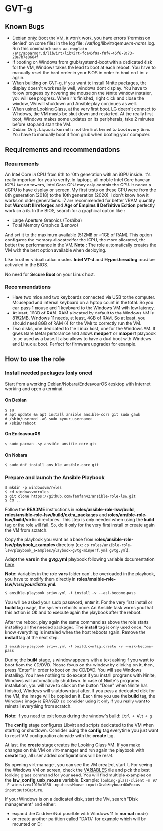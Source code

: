 # GVT-g

## Known Bugs

* Debian only: Boot the VM, it won't work, you have errors 'Permission denied' on some files in the log file: /var/log/libvirt/qemu/*vm-name*.log. Run this command: `sudo aa-complain /etc/apparmor.d/libvirt/libvirt-fca46f9a-f8f6-45f6-8d73-28a7b7e8684f`
* If booting on Windows from grub/systemd-boot with a dedicated disk for the VM, Windows takes the lead to boot at each reboot. You have to manually reset the boot order in your BIOS in order to boot on Linux again.
* When building on GVT-g, if you want to install Ninite packages, the display doesn't work really well, windows dont display. You have to follow progress by hovering the mouse on the Ninite window installer, you will see progress. When it's finished, right click and close the window, VM will shutdown and Ansible play continues as well.
* When using Looking Glass, at the very first boot, LG doesn't connect to Windows, the VM musts be shut down and restarted. At the really first boot, Windows makes some updates on its peripherals, take 2 minutes before stop and start the VM.
* Debian Only: Liquorix kernel is not the first kernel to boot every time. You have to manually boot it from grub when booting your computer.

## Requirements and recommendations

### Requirements

An Intel Core i*n* CPU from 6th to 10th generation with an iGPU inside. It's really important for you to verify. In laptops, all mobile Intel Core have an iGPU but on towers, Intel Core CPU may only contain the CPU. It needs a dGPU to have display on screen. My first tests on these CPU were from the 8th generation (2018) to the 10th generation (2020), I don't know how it works on older generations. i7 are recommended for better VRAM quantity but **Warcraft III reforged** and **Age of Empires II Definitive Edition** perfectly work on a i5. In the BIOS, search for a graphical option like :

* Large Aperture Graphics (Toshiba)
* Total Memory Graphics (Lenovo)

And set it to the maximum available (512MB or ~1GB of RAM). This option configures the memory allocated for the iGPU, the more allocated, the better the performance in the VM. **Note :** The role automatically creates the VM with the best option available when deploying.

Like in other virtualization modes, **Intel VT-d** and **Hyperthreading** must be activated in the BIOS.

No need for **Secure Boot** on your Linux host.

### Recommendations

* Have two mice and two keyboards connected via USB to the computer. Mousepad and internal keyboard on a laptop count in the total. So you can pass 1 mouse and 1 keyboard to the Windows VM with low latency.
* At least, 16GB of RAM. RAM allocated by default to the Windows VM is 8192MB. Windows 11 needs, at least, 4GB of RAM. So at least, you should need 8GB of RAM (4 for the VM) to correctly run the VM.
* Two disks, one dedicated to the Linux host, one for the Windows VM. It gives Bare Metal perforamce and allows **medperf** or **maxperf** playbook to be used as a base. It also allows to have a dual boot with Windows and Linux at boot. Perfect for firmware upgrades for example.

## How to use the role

### Install needed packages (only once)

Start from a working Debian/Nobara/EndeavourOS desktop with Internet working and open a terminal.

#### On Debian

```shell
$ su
# apt update && apt install ansible ansible-core git sudo gawk
# /sbin/usermod -aG sudo <your_username>
# /sbin/reboot
```

#### On EndeavourOS

```shell
$ sudo pacman -Sy ansible ansible-core git
```

#### On Nobara

```shell
$ sudo dnf install ansible ansible-core git
```

### Prepare and launch the Ansible Playbook

```shell
$ mkdir -p windowsvm/roles
$ cd windowsvm/roles
$ git clone https://github.com/fanfan42/ansible-role-lsw.git
$ cd ..
```

Follow the **README** instructions in **roles/ansible-role-lsw/build**, **roles/ansible-role-lsw/build/extra_packages** and **roles/ansible-role-lsw/build/virtio** directories. This step is only needed when using the **build** tag or the role will fail. So, do it only for the very first install or create again the VM from scratch.

Copy the playbook you want as a base from **roles/ansible-role-lsw/playbook_examples** directory (ex: `cp roles/ansible-role-lsw/playbook_examples/playbook-gvtg-minperf.yml gvtg.yml`).

Adapt the **vars** in the **gvtg.yml** playbook following variable documentation [here](VARIABLES.md).

**Note:** Variables in the role **vars** folder can't be overloaded in the playbook, you have to modify them directly in **roles/ansible-role-lsw/vars/*yourdistro*.yml**.

```shell
$ ansible-playbook sriov.yml -t install -v --ask-become-pass
```

You will be asked your sudo password, enter it. For the very first install or **build** tag usage, the system reboots once. An Ansible task warns you that this action is OK and to execute again the playbook after the reboot.

After the reboot, play again the same command as above the role starts installing all the needed packages. The **install** tag is only used once. You know everything is installed when the host reboots again. Remove the **install** tag at the next step.

```shell
$ ansible-playbook sriov.yml -t build,config,create -v --ask-become-pass
```

During the **build** stage, a window appears with a text asking if you want to boot from the CD/DVD. Please focus on the window by clicking on it, then, press "Enter" in order to boot on the CD/DVD. You will see Windows installing. You have nothing to do except if you install programs with Ninite, Windows will automatically shutdown. In case of Ninite's programs installation, you will have to click on the button "Done" when Ninite has finished, Windows will shutdown just after. If you pass a dedicated disk for the VM, the image will be copied an it. Each time you use the **build** tag, the Windows image is ERASED so consider using it only if you really want to reinstall everything from scratch.

**Note:** If you need to exit focus during the window's build: `Ctrl + Alt + g`

The **config** stage configures Libvirt and scripts dedicated to the VM when starting or shutdown. Consider using the **config** tag everytime you just want to reset VM configuration alonside with the **create** tag.

At last, the **create** stage creates the Looking Glass VM. If you make changes on this VM on virt-manager and run again the playbook with **create** tag, all user added configurations will be reset.

By opening virt-manager, you can see the VM created, start it. For seeing the Windows VM on screen, check the [VARIABLES](VARIABLES.md) file and pick the best looking glass command for your need. You will find multiple examples on the **lsw_config_usb_mouse** variable. Example: `looking-glass-client -m 97 -F win:size=1920x1080 input:rawMouse input:GrabKeyboardOnFocus input:autoCapture`.

If your Windows is on a dedicated disk, start the VM, search "Disk management" and either:
* expand the C: drive (Not possible with Windows 11 in **normal** mode)
* or create another partition called "DATA" for example which will be mounted on D:

